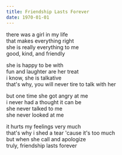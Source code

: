 ```yaml
---
title: Friendship Lasts Forever
date: 1970-01-01
---
```


there was a girl in my life  
that makes everything right  
she is really everything to me  
good, kind, and friendly

she is happy to be with  
fun and laughter are her treat  
i know, she is talkative  
that's why, you will never tire to talk with her  

but one time she got angry at me  
i never had a thought it can be  
she never talked to me  
she never looked at me

it hurts my feelings very much  
that's why i shed a tear 'cause it's too much  
but when she call and apologize  
truly, friendship lasts forever
